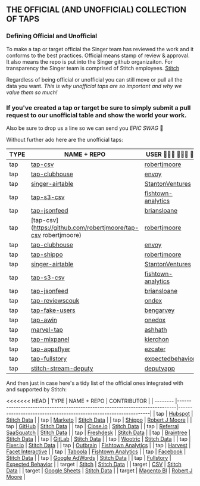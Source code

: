 ## THE OFFICIAL (AND UNOFFICIAL) COLLECTION OF TAPS

### Defining Official and Unofficial

To make a tap or target official the Singer team has reviewed the work and it conforms to the best practices. Official means stamp of review & approval. It also means the repo is put into the Singer github organizaiton. For transparency the Singer team is comprised of Stitch employees. [Stitch](https://stitchdata.com)

Regardless of being official or unofficial you can still move or pull all the data you want. *This is why unofficial taps are so important and why we value them so much!* 

### If you've created a tap or target be sure to simply submit a pull request to our unofficial table and show the world your work. 
Also be sure to drop us a line so we can send you *EPIC SWAG* 🎁

Without further ado here are the unofficial taps:


| TYPE     | NAME + REPO                                                               	| USER 👨🏽‍💻 👩🏻‍💻 👑		        						   |
| -------- |----------------------------------------------------------------------------|------------------------------------------------------------------|
| tap      | [tap-csv](https://github.com/robertjmoore/tap-csv)      					| [robertjmoore](https://github.com/robertjmoore/)                 | 
| tap      | [tap-clubhouse](https://github.com/envoy/tap-clubhouse) 			    	| [envoy](https://github.com/envoy)                                |
| tap      | [singer-airtable](https://github.com/StantonVentures/singer-airtable)		| [StantonVentures](https://github.com/stantonventures)			   |
| tap      | [tap-s3-csv](https://github.com/fishtown-analytics/tap-s3-csv)				| [fishtown-analytics](https://github.com/fishtown-analytics)      |
| tap      | [tap-jsonfeed](https://github.com/briansloane/tap-jsonfeed)				| [briansloane](https://github.com/briansloane/)				   |
| tap      | [tap-csv](https://github.com/robertjmoore/tap-csv	robertjmoore)      		| [robertjmoore](https://github.com/robertjmoore/)                 | 
| tap      | [tap-clubhouse](https://github.com/envoy/tap-clubhouse) 			    	| [envoy](https://github.com/envoy)                                |
| tap      | [tap-shippo](https://github.com/robertjmoore/tap-shippo)					| [robertjmoore](https://github.com/robertjmoore/)				   |
| tap      | [singer-airtable](https://github.com/StantonVentures/singer-airtable)		| [StantonVentures](https://github.com/stantonventures)			   |
| tap      | [tap-s3-csv](https://github.com/fishtown-analytics/tap-s3-csv)				| [fishtown-analytics](https://github.com/fishtown-analytics)      |
| tap      | [tap-jsonfeed](https://github.com/briansloane/tap-jsonfeed)				| [briansloane](https://github.com/briansloane/)				   |
| tap      | [tap-reviewscouk](https://github.com/onedox/tap-reviewscouk)				| [ondex](https://github.com/onedox)							   |
| tap      | [tap-fake-users](https://github.com/bengarvey/tap-fake-users)				| [bengarvey](https://github.com/bengarvey)						   |
| tap      | [tap-awin](https://github.com/onedox/tap-awin)								| [onedox](https://github.com/onedox)							   |
| tap      | [marvel-tap](https://github.com/ashhath/marvel-tap)						| [ashhath](https://github.com/ashhath)							   |
| tap      | [tap-mixpanel](https://github.com/Kierchon/tap-mixpanel)					| [kierchon](https://github.com/kierchon)						   |
| tap      | [tap-appsflyer](https://github.com/ezcater/tap-appsflyer)					| [ezcater](https://github.com/ezcater)							   |
| tap      | [tap-fullstory](https://github.com/expectedbehavior/tap-fullstory)			| [expectedbehavior](https://github.com/expectedbehavior)		   |
| tap      | [stitch-stream-deputy](https://github.com/DeputyApp/stitch-stream-deputy)	| [deputyapp](https://github.com/deputyapp)						   |

And then just in case here's a tidy list of the official ones integrated with and supported by Stitch:

<<<<<<< HEAD
| TYPE     | NAME + REPO                                             					 | CONTRIBUTOR     									                |
| -------- |-----------------------------------------------------------------------------|------------------------------------------------------------------|
| tap      | [Hubspot](https://github.com/singer-io/tap-hubspot)    					 | [Stitch Data](https://stitchdata.com)							|
| tap      | [Marketo](https://github.com/singer-io/tap-marketo)     					 | [Stitch Data](https://stitchdata.com)							|
| tap      | [Shippo](https://github.com/singer-io/tap-shippo)      					 | [Robert J Moore](https://github.com/robertjmoore/)   				|
| tap      | [GitHub](https://github.com/singer-io/tap-github)      					 | [Stitch Data](https://stitchdata.com)							|
| tap      | [Close.io](https://github.com/singer-io/tap-closeio)    					 | [Stitch Data](https://stitchdata.com)							|
| tap      | [Referral SaaSquatch](https://github.com/singer-io/tap-referral-saasquatch) | [Stitch Data](https://stitchdata.com)							|
| tap      | [Freshdesk](https://github.com/singer-io/tap-freshdesk)       				 | [Stitch Data](https://stitchdata.com)							|
| tap      | [Braintree](https://github.com/singer-io/tap-braintree)      				 | [Stitch Data](https://stitchdata.com)							|
| tap      | [GitLab](https://github.com/singer-io/tap-gitlab)      					 | [Stitch Data](https://stitchdata.com)							|
| tap      | [Wootric](https://github.com/singer-io/tap-wootric)      					 | [Stitch Data](https://stitchdata.com)							|
| tap      | [Fixer.io](https://github.com/singer-io/tap-fixerio)     					 | [Stitch Data](https://stitchdata.com)							|
| tap      | [Outbrain](https://github.com/singer-io/tap-outbrain)      				 | [Fishtown Analytics](https://github.com/fishtown-analytics) 		|
| tap      | [Harvest](https://github.com/singer-io/tap-harvest)       					 | [Facet Interactive](https://github.com/facetinteractive)			|
| tap      | [Taboola](https://github.com/singer-io/tap-taboola)      					 | [Fishtown Analytics](https://github.com/fishtown-analytics) 		|
| tap      | [Facebook](https://github.com/singer-io/tap-facebook)      				 | [Stitch Data](https://stitchdata.com)							|
| tap      | [Google AdWords](https://github.com/singer-io/tap-adwords)       			 | [Stitch Data](https://stitchdata.com)							|
| tap      | [Fullstory](https://github.com/singer-io/tap-fullstory)					 | [Expected Behavior](https://github.com/expectedbehavior)	        |
| target   | [Stitch](https://github.com/singer-io/target-stitch)     					 | [Stitch Data](https://stitchdata.com)							|
| target   | [CSV](https://github.com/singer-io/target-csv)      						 | [Stitch Data](https://stitchdata.com)							|
| target   | [Google Sheets](https://github.com/singer-io/target-gsheet)     			 | [Stitch Data](https://stitchdata.com)							|
| target   | [Magento BI](https://github.com/robertjmoore/target-magentobi)      		 | [Robert J Moore](https://github.com/robertjmoore/)   				|

